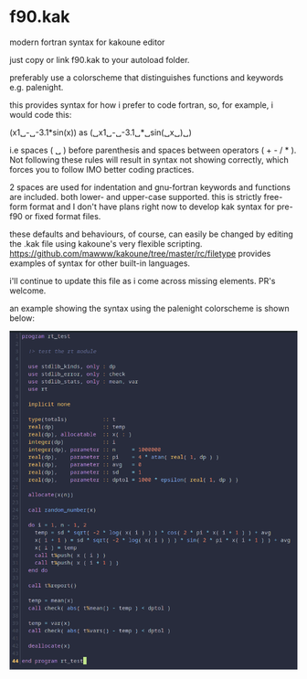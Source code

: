 # f90.kak
modern fortran syntax for kakoune editor

just copy or link f90.kak to your autoload folder.

preferably use a colorscheme that distinguishes functions and keywords e.g. palenight.

this provides syntax for how i prefer to code fortran, so, for example, i would code this:

(x1␣-␣-3.1\*sin(x)) as (␣x1␣-␣-3.1␣\*␣sin(␣x␣)␣)

i.e spaces ( ␣ ) before parenthesis and spaces between operators ( + - / * ). Not following these rules will result in syntax not showing correctly, which forces you to follow IMO better coding practices.

2 spaces are used for indentation and gnu-fortran keywords and functions are included. both lower- and upper-case supported. this is strictly free-form format and I don't have plans right now to develop kak syntax for pre-f90 or fixed format files.

these defaults and behaviours, of course, can easily be changed by editing the .kak file
using kakoune's very flexible scripting. https://github.com/mawww/kakoune/tree/master/rc/filetype provides examples of syntax for other built-in languages.

i'll continue to update this file as i come across missing elements. PR's welcome.

an example showing the syntax using the palenight colorscheme is shown below:

<img src="example.png" alt="kak fortran syntax" />
